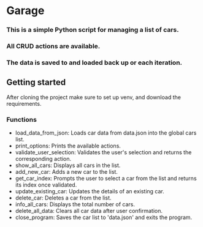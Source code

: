 # Garage
### This is a simple Python script for managing a list of cars.
### All CRUD actions are available.
### The data is saved to and loaded back up or each iteration.

## Getting started
After cloning the project make sure to set up venv, and download the requirements.

### Functions
- load_data_from_json: Loads car data from data.json into the global cars list.
- print_options: Prints the available actions.
- validate_user_selection: Validates the user's selection and returns the corresponding action.
- show_all_cars: Displays all cars in the list.
- add_new_car: Adds a new car to the list.
- get_car_index: Prompts the user to select a car from the list and returns its index once validated.
- update_existing_car: Updates the details of an existing car.
- delete_car: Deletes a car from the list.
- info_all_cars: Displays the total number of cars.
- delete_all_data: Clears all car data after user confirmation.
- close_program: Saves the car list to 'data.json' and exits the program.